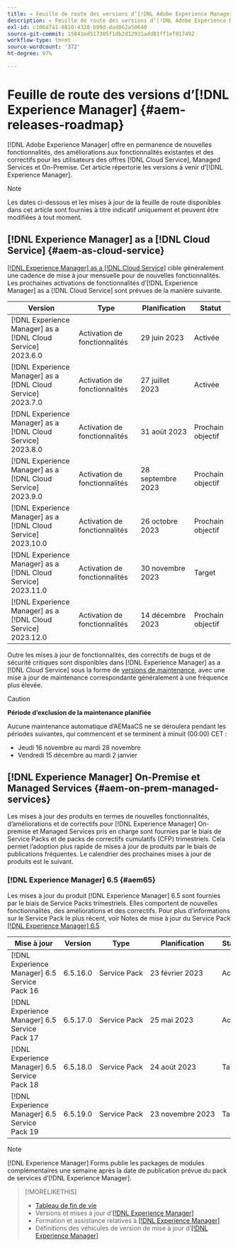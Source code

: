 ```yaml
---
title: « Feuille de route des versions d’[!DNL Adobe Experience Manager] »
description: « Feuille de route des versions d’[!DNL Adobe Experience Manager] »
exl-id: c106d7a1-8810-4328-b99d-dad862a50640
source-git-commit: 15841ed517305f1db2d12931add81ff1ef817492
workflow-type: tm+mt
source-wordcount: '372'
ht-degree: 97%

---
```


# Feuille de route des versions d’[!DNL Experience Manager] {#aem-releases-roadmap}

[!DNL Adobe Experience Manager] offre en permanence de nouvelles fonctionnalités, des améliorations aux fonctionnalités existantes et des correctifs pour les utilisateurs des offres [!DNL Cloud Service], Managed Services et On-Premise. Cet article répertorie les versions à venir d’[!DNL Experience Manager].

>[!NOTE]
>
>Les dates ci-dessous et les mises à jour de la feuille de route disponibles dans cet article sont fournies à titre indicatif uniquement et peuvent être modifiées à tout moment.

## [!DNL Experience Manager] as a [!DNL Cloud Service] {#aem-as-cloud-service}

[[!DNL Experience Manager] as a [!DNL Cloud Service]](https://experienceleague.adobe.com/docs/experience-manager-cloud-service/content/release-notes/home.html?lang=fr) cible généralement une cadence de mise à jour mensuelle pour de nouvelles fonctionnalités. Les prochaines activations de fonctionnalités d’[!DNL Experience Manager] as a [!DNL Cloud Service] sont prévues de la manière suivante.

| Version | Type | Planification | Statut |
|---|---|---|---|
| [!DNL Experience Manager] as a [!DNL Cloud Service] 2023.6.0 | Activation de fonctionnalités | 29 juin 2023 | Activée |
| [!DNL Experience Manager] as a [!DNL Cloud Service] 2023.7.0 | Activation de fonctionnalités | 27 juillet 2023 | Activée |
| [!DNL Experience Manager] as a [!DNL Cloud Service] 2023.8.0 | Activation de fonctionnalités | 31 août 2023 | Prochain objectif |
| [!DNL Experience Manager] as a [!DNL Cloud Service] 2023.9.0 | Activation de fonctionnalités | 28 septembre 2023 | Prochain objectif |
| [!DNL Experience Manager] as a [!DNL Cloud Service] 2023.10.0 | Activation de fonctionnalités | 26 octobre 2023 | Prochain objectif |
| [!DNL Experience Manager] as a [!DNL Cloud Service] 2023.11.0 | Activation de fonctionnalités | 30 novembre 2023 | Target |
| [!DNL Experience Manager] as a [!DNL Cloud Service] 2023.12.0 | Activation de fonctionnalités | 14 décembre 2023 | Prochain objectif |

Outre les mises à jour de fonctionnalités, des correctifs de bugs et de sécurité critiques sont disponibles dans [!DNL Experience Manager] as a [!DNL Cloud Service] sous la forme de [versions de maintenance](https://experienceleague.adobe.com/docs/experience-manager-cloud-service/content/release-notes/maintenance/latest.html?lang=fr), avec une mise à jour de maintenance correspondante généralement à une fréquence plus élevée.

>[!CAUTION]
>
>**Période d’exclusion de la maintenance planifiée**
>
> Aucune maintenance automatique d’AEMaaCS ne se déroulera pendant les périodes suivantes, qui commencent et se terminent à minuit (00:00) CET :
>
>* Jeudi 16 novembre au mardi 28 novembre
>* Vendredi 15 décembre au mardi 2 janvier

## [!DNL Experience Manager] On-Premise et Managed Services {#aem-on-prem-managed-services}

Les mises à jour des produits en termes de nouvelles fonctionnalités, d’améliorations et de correctifs pour [!DNL Experience Manager] On-premise et Managed Services pris en charge sont fournies par le biais de Service Packs et de packs de correctifs cumulatifs (CFP) trimestriels. Cela permet l’adoption plus rapide de mises à jour de produits par le biais de publications fréquentes. Le calendrier des prochaines mises à jour de produits est le suivant.

### [!DNL Experience Manager] 6.5 {#aem65}

Les mises à jour du produit [!DNL Experience Manager] 6.5 sont fournies par le biais de Service Packs trimestriels. Elles comportent de nouvelles fonctionnalités, des améliorations et des correctifs. Pour plus d’informations sur le Service Pack le plus récent, voir Notes de mise à jour du Service Pack [[!DNL Experience Manager]  6.5](https://experienceleague.adobe.com/docs/experience-manager-65/release-notes/release-notes.html?lang=fr).

| Mise à jour | Version | Type | Planification | Statut |
|---|---|---|---|---|
| [!DNL Experience Manager] 6.5 Service Pack 16 | 6.5.16.0 | Service Pack | 23 février 2023 | Activé |
| [!DNL Experience Manager] 6.5 Service Pack 17 | 6.5.17.0 | Service Pack | 25 mai 2023 | Activé |
| [!DNL Experience Manager] 6.5 Service Pack 18 | 6.5.18.0 | Service Pack | 24 août 2023 | Target |
| [!DNL Experience Manager] 6.5 Service Pack 19 | 6.5.19.0 | Service Pack | 23 novembre 2023 | Target |

>[!NOTE]
>
>[!DNL Experience Manager] Forms publie les packages de modules complémentaires une semaine après la date de publication prévue du pack de services d’[!DNL Experience Manager].

>[!MORELIKETHIS]
>
>* [Tableau de fin de vie](https://helpx.adobe.com/fr/support/programs/eol-matrix.html)
>* Versions et mises à jour d’[[!DNL Experience Manager] ](https://experienceleague.adobe.com/docs/experience-manager-release-information/aem-release-updates/aem-releases-updates.html?lang=fr)
>* Formation et assistance relatives à [[!DNL Experience Manager] ](https://experienceleague.adobe.com/docs/experience-manager-cloud-service.html?lang=fr)
>* Définitions des véhicules de version de mise à jour d’[[!DNL Experience Manager] ](/help/using/update-release-vehicle-definitions.md)
